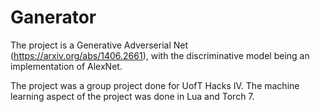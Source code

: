 # Ganerator
The project is a Generative Adverserial Net (https://arxiv.org/abs/1406.2661), with the discriminative model being an implementation of AlexNet.

The project was a group project done for UofT Hacks IV. The machine learning aspect of the project was done in Lua and Torch 7.
